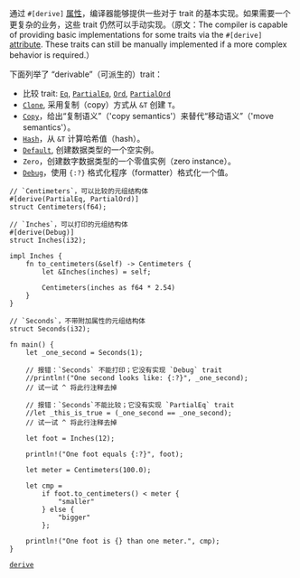 通过 `#[derive]` [属性][attribute]，编译器能够提供一些对于 trait 的基本实现。如果需要一个更复杂的业务，这些 trait 仍然可以手动实现。（原文：The compiler is capable of providing basic implementations for some traits via the `#[derive]` [attribute][attribute]. These traits can still be manually implemented if a more complex behavior is required.）

下面列举了 “derivable”（可派生的）trait：
* 比较 trait:
  [`Eq`][eq], [`PartialEq`][partial-eq], [`Ord`][ord], [`PartialOrd`][partial-ord]
* [`Clone`][clone], 采用复制（copy）方式从 `&T` 创建 `T`。
* [`Copy`][copy]，给出“复制语义”（'copy semantics'）来替代“移动语义”（'move semantics'）。
* [`Hash`][hash]，从 `&T` 计算哈希值（hash）。
* [`Default`][default], 创建数据类型的一个空实例。
* `Zero`，创建数字数据类型的一个零值实例（zero instance）。
* [`Debug`][debug]，使用 `{:?}` 格式化程序（formatter）格式化一个值。

```rust,editable
// `Centimeters`，可以比较的元组结构体
#[derive(PartialEq, PartialOrd)]
struct Centimeters(f64);

// `Inches`，可以打印的元组结构体
#[derive(Debug)]
struct Inches(i32);

impl Inches {
    fn to_centimeters(&self) -> Centimeters {
        let &Inches(inches) = self;

        Centimeters(inches as f64 * 2.54)
    }
}

// `Seconds`，不带附加属性的元组结构体
struct Seconds(i32);

fn main() {
    let _one_second = Seconds(1);

    // 报错：`Seconds` 不能打印；它没有实现 `Debug` trait
    //println!("One second looks like: {:?}", _one_second);
    // 试一试 ^ 将此行注释去掉

    // 报错：`Seconds`不能比较；它没有实现 `PartialEq` trait
    //let _this_is_true = (_one_second == _one_second);
    // 试一试 ^ 将此行注释去掉

    let foot = Inches(12);

    println!("One foot equals {:?}", foot);

    let meter = Centimeters(100.0);

    let cmp =
        if foot.to_centimeters() < meter {
            "smaller"
        } else {
            "bigger"
        };

    println!("One foot is {} than one meter.", cmp);
}
```

[`derive`][derive]

[attribute]: ../attribute.html
[eq]: http://doc.rust-lang.org/std/cmp/trait.Eq.html
[partial-eq]: http://doc.rust-lang.org/std/cmp/trait.PartialEq.html
[ord]: http://doc.rust-lang.org/std/cmp/trait.Ord.html
[partial-ord]: http://doc.rust-lang.org/std/cmp/trait.PartialOrd.html
[clone]: http://doc.rust-lang.org/std/clone/trait.Clone.html
[copy]: https://doc.rust-lang.org/core/marker/trait.Copy.html
[hash]: http://doc.rust-lang.org/std/hash/trait.Hash.html
[default]: http://doc.rust-lang.org/std/default/trait.Default.html
[debug]: http://doc.rust-lang.org/std/fmt/trait.Debug.html
[derive]: https://doc.rust-lang.org/reference.html#derive
